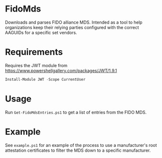 # FidoMds
Downloads and parses FIDO alliance MDS.  Intended as a tool to help organizations keep their relying parties configured with the correct AAGUIDs for a specific set vendors. 

# Requirements

Requires the JWT module from https://www.powershellgallery.com/packages/JWT/1.9.1

```powershell
Install-Module JWT -Scope CurrentUser
```

# Usage

Run `Get-FidoMdsEntries.ps1` to get a list of entries from the FIDO MDS.

# Example

See `example.ps1` for an example of the process to use a manufacturer's root attestation certificates to filter the MDS down to a specific manufacturer. 